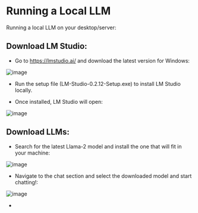 # Running a Local LLM

Running a local LLM on your desktop/server:

## Download LM Studio:

- Go to https://lmstudio.ai/ and download the latest version for Windows:

![image](https://github.com/JordiCorbilla/Running_Local_LLM/assets/7347994/5986f2da-ff44-4a02-9546-1ae866bb39f7)

- Run the setup file (LM-Studio-0.2.12-Setup.exe) to install LM Studio locally.

- Once installed, LM Studio will open:

![image](https://github.com/JordiCorbilla/Running_Local_LLM/assets/7347994/c0f90407-4478-4885-9e01-6b4f06a68367)

## Download LLMs:

- Search for the latest Llama-2 model and install the one that will fit in your machine:

![image](https://github.com/JordiCorbilla/Running_Local_LLM/assets/7347994/01c39544-df6b-4d19-a2b8-4c3a6e0a6269)

- Navigate to the chat section and select the downloaded model and start chatting!:

![image](https://github.com/JordiCorbilla/Running_Local_LLM/assets/7347994/aa45b7b7-9c33-4562-8bea-294230b33f04)

- 
